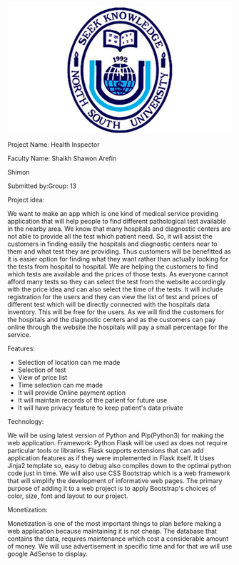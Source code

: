 
![](nsulogo.jpg)

Project Name: Health Inspector

Faculty Name: Shaikh Shawon Arefin

Shimon

Submitted by:Group: 13

Project idea:

We want to make an app which is one kind of medical service providing application that will help people to find different pathological test available in the nearby area. We know that many hospitals and diagnostic centers are not able to provide all the test which patient need. So, it will assist the customers in finding easily the hospitals and diagnostic centers near to them and what test they are providing. Thus customers will be benefitted as it is easier option for finding what they want rather than actually looking for the tests from hospital to hospital. We are helping the customers to find which tests are available and the prices of those tests. As everyone cannot afford many tests so they can select the test from the website accordingly with the price idea and can also select the time of the tests. It will include registration for the users and they can view the list of test and prices of different test which will be directly connected with the hospitals data inventory. This will be free for the users. As we will find the customers for the hospitals and the diagnostic centers and as the customers can pay online through the website the hospitals will pay a small percentage for the service.



Features:

- Selection of location can me made
- Selection of test
- View of price list
- Time selection can me made
- It will provide Online payment option
- It will maintain records of the patient for future use
- It will have privacy feature to keep patient&#39;s data private

Technology:

We will be using latest version of Python and Pip(Python3) for making the web application. Framework: Python Flask will be used as does not require particular tools or libraries. Flask supports extensions that can add application features as if they were implemented in Flask itself. It Uses Jinja2 template so, easy to debug also compiles down to the optimal python code just in time. We will also use CSS Bootstrap which is a web framework that will simplify the development of informative web pages. The primary purpose of adding it to a web project is to apply Bootstrap&#39;s choices of color, size, font and layout to our project.

Monetization:

Monetization is one of the most important things to plan before making a web application because maintaining it is not cheap. The database that contains the data, requires maintenance which cost a considerable amount of money. We will use advertisement in specific time and for that we will use google AdSense to display.

      





#

#

#

#

#
